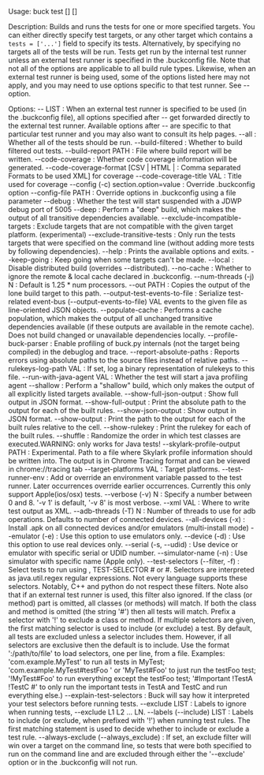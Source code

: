 Usage:
  buck test [<targets>] [<options>]

Description:
  Builds and runs the tests for one or more specified targets.
  You can either directly specify test targets, or any other target which
  contains a `tests = ['...']` field to specify its tests. Alternatively,
  by specifying no targets all of the tests will be run.
  Tests get run by the internal test runner unless an external test runner
  is specified in the .buckconfig file. Note that not all of the options
  are applicable to all build rule types. Likewise, when an external test
  runner is being used, some of the options listed here may not apply, and
  you may need to use options specific to that test runner. See -- option.

Options:
 -- LIST<STRING>                        : When an external test runner is
                                          specified to be used (in the
                                          .buckconfig file), all options
                                          specified after -- get forwarded
                                          directly to the external test runner.
                                          Available options after -- are
                                          specific to that particular test
                                          runner and you may also want to
                                          consult its help pages.
 --all                                  : Whether all of the tests should be
                                          run.
 --build-filtered                       : Whether to build filtered out tests.
 --build-report PATH                    : File where build report will be
                                          written.
 --code-coverage                        : Whether code coverage information
                                          will be generated.
 --code-coverage-format [CSV | HTML |   : Comma separated Formats to be used
 XML]                                     for coverage
 --code-coverage-title VAL              : Title used for coverage
 --config (-c) section.option=value     : Override .buckconfig option
 --config-file PATH                     : Override options in .buckconfig using
                                          a file parameter
 --debug                                : Whether the test will start suspended
                                          with a JDWP debug port of 5005
 --deep                                 : Perform a "deep" build, which makes
                                          the output of all transitive
                                          dependencies available.
 --exclude-incompatible-targets         : Exclude targets that are not
                                          compatible with the given target
                                          platform. (experimental)
 --exclude-transitive-tests             : Only run the tests targets that were
                                          specified on the command line
                                          (without adding more tests by
                                          following dependencies).
 --help                                 : Prints the available options and
                                          exits.
 --keep-going                           : Keep going when some targets can't be
                                          made.
 --local                                : Disable distributed build (overrides
                                          --distributed).
 --no-cache                             : Whether to ignore the remote & local
                                          cache declared in .buckconfig.
 --num-threads (-j) N                   : Default is 1.25 * num processors.
 --out PATH                             : Copies the output of the lone build
                                          target to this path.
 --output-test-events-to-file           : Serialize test-related event-bus
 (--output-events-to-file) VAL            events to the given file as
                                          line-oriented JSON objects.
 --populate-cache                       : Performs a cache population, which
                                          makes the output of all unchanged
                                          transitive dependencies available (if
                                          these outputs are available in the
                                          remote cache). Does not build changed
                                          or unavailable dependencies locally.
 --profile-buck-parser                  : Enable profiling of buck.py internals
                                          (not the target being compiled) in
                                          the debuglog and trace.
 --report-absolute-paths                : Reports errors using absolute paths
                                          to the source files instead of
                                          relative paths.
 --rulekeys-log-path VAL                : If set, log a binary representation
                                          of rulekeys to this file.
 --run-with-java-agent VAL              : Whether the test will start a java
                                          profiling agent
 --shallow                              : Perform a "shallow" build, which only
                                          makes the output of all explicitly
                                          listed targets available.
 --show-full-json-output                : Show full output in JSON format.
 --show-full-output                     : Print the absolute path to the output
                                          for each of the built rules.
 --show-json-output                     : Show output in JSON format.
 --show-output                          : Print the path to the output for each
                                          of the built rules relative to the
                                          cell.
 --show-rulekey                         : Print the rulekey for each of the
                                          built rules.
 --shuffle                              : Randomize the order in which test
                                          classes are executed.WARNING: only
                                          works for Java tests!
 --skylark-profile-output PATH          : Experimental. Path to a file where
                                          Skylark profile information should be
                                          written into. The output is in Chrome
                                          Tracing format and can be viewed in
                                          chrome://tracing tab
 --target-platforms VAL                 : Target platforms.
 --test-runner-env                      : Add or override an environment
                                          variable passed to the test runner.
                                          Later occurrences override earlier
                                          occurrences. Currently this only
                                          support Apple(ios/osx) tests.
 --verbose (-v) N                       : Specify a number between 0 and 8. '-v
                                          1' is default, '-v 8' is most verbose.
 --xml VAL                              : Where to write test output as XML.
 --adb-threads (-T) N                   : Number of threads to use for adb
                                          operations. Defaults to number of
                                          connected devices.
 --all-devices (-x)                     : Install .apk on all connected devices
                                          and/or emulators (multi-install mode)
 --emulator (-e)                        : Use this option to use emulators only.
 --device (-d)                          : Use this option to use real devices
                                          only.
 --serial (-s, --udid) <serial-number>  : Use device or emulator with specific
                                          serial or UDID number.
 --simulator-name (-n) <name>           : Use simulator with specific name
                                          (Apple only).
 --test-selectors (--filter, -f)        : Select tests to run using <class>,
 TEST-SELECTOR                            #<method> or <class>#<method>.
                                          Selectors are interpreted as
                                          java.util.regex regular expressions.
                                          Not every language supports these
                                          selectors. Notably, C++ and python do
                                          not respect these filters. Note also
                                          that if an external test runner is
                                          used, this filter also ignored. If
                                          the class (or method) part is
                                          omitted, all classes (or methods)
                                          will match.  If both the class and
                                          method is omitted (the string '#')
                                          then all tests will match.  Prefix a
                                          selector with '!' to exclude a class
                                          or method.  If multiple selectors are
                                          given, the first matching selector is
                                          used to include (or exclude) a test.
                                          By default, all tests are excluded
                                          unless a selector includes them.
                                          However, if all selectors are
                                          exclusive then the default is to
                                          include.  Use the format
                                          ':/path/to/file' to load selectors,
                                          one per line, from a file.  Examples:
                                          'com.example.MyTest' to run all tests
                                          in MyTest; 'com.example.MyTest#testFoo
                                          ' or 'MyTest#Foo' to just run the
                                          testFoo test; '!MyTest#Foo' to run
                                          everything except the testFoo test;
                                          '#Important !TestA !TestC #' to only
                                          run the important tests in TestA and
                                          TestC and run everything else.)
 --explain-test-selectors               : Buck will say how it interpreted your
                                          test selectors before running tests.
 --exclude LIST<LABELS>                 : Labels to ignore when running tests,
                                          --exclude L1 L2 ... LN.
 --labels (--include) LIST<LABELS>      : Labels to include (or exclude, when
                                          prefixed with '!') when running test
                                          rules.  The first matching statement
                                          is used to decide whether to include
                                          or exclude a test rule.
 --always-exclude (--always_exclude)    : If set, an exclude filter will win
                                          over a target on the command line, so
                                          tests that were both specified to run
                                          on the command line and are excluded
                                          through either the '--exclude' option
                                          or in the .buckconfig will not run.